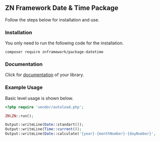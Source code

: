 <h2>ZN Framework Date & Time Package</h2>
<p>
Follow the steps below for installation and use.
</p>

<h3>Installation</h3>
<p>
You only need to run the following code for the installation.
</p>

```
composer require znframework/package-datetime
```

<h3>Documentation</h3>
<p>
Click for <a href="https://docs.znframework.com/tarih-ve-zaman-kutuphaneleri">documentation</a> of your library.
</p>

<h3>Example Usage</h3>
<p>
Basic level usage is shown below.
</p>

```php
<?php require 'vendor/autoload.php';

ZN\ZN::run();

Output::writeLine(Date::standart());
Output::writeLine(Time::current());
Output::writeLine(Date::calculate('{year}-{monthNumber}-{dayNumber}', '30 day'));
```
